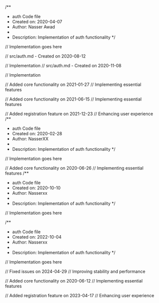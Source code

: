 /**
 * auth Code file
 * Created on: 2020-04-07
 * Author: Nasser Awad
 *
 * Description: Implementation of auth functionality
 */
 
// Implementation goes here

// src/auth.md - Created on 2020-08-12

// Implementation
// src/auth.md - Created on 2020-11-08

// Implementation

// Added core functionality on 2021-01-27
// Implementing essential features

// Added core functionality on 2021-06-15
// Implementing essential features

// Added registration feature on 2021-12-23
// Enhancing user experience
/**
 * auth Code file
 * Created on: 2020-02-28
 * Author: NasserXX
 *
 * Description: Implementation of auth functionality
 */
 
// Implementation goes here


// Added core functionality on 2020-06-26
// Implementing essential features
/**
 * auth Code file
 * Created on: 2020-10-10
 * Author: Nasserxx
 *
 * Description: Implementation of auth functionality
 */
 
// Implementation goes here

/**
 * auth Code file
 * Created on: 2022-10-04
 * Author: Nasserxx
 *
 * Description: Implementation of auth functionality
 */
 
// Implementation goes here


// Fixed issues on 2024-04-29
// Improving stability and performance

// Added core functionality on 2020-06-12
// Implementing essential features

// Added registration feature on 2023-04-17
// Enhancing user experience
